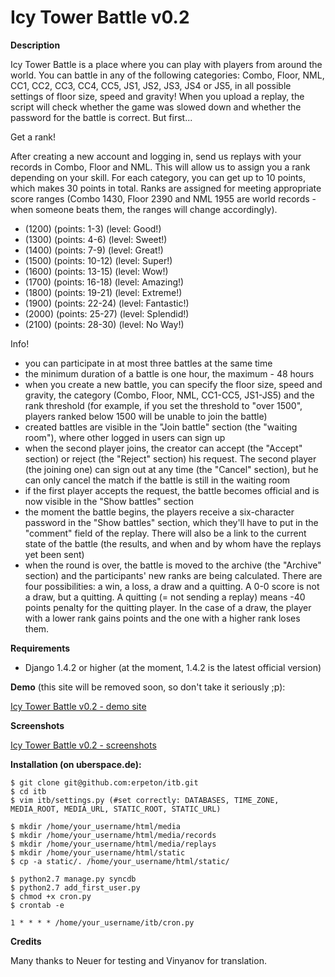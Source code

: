# Icy Tower Battle v0.2

**Description**

Icy Tower Battle is a place where you can play with players from around the world. You can battle in any of the following categories: Combo, Floor, NML, CC1, CC2, CC3, CC4, CC5, JS1, JS2, JS3, JS4 or JS5, in all possible settings of floor size, speed and gravity! When you upload a replay, the script will check whether the game was slowed down and whether the password for the battle is correct. But first...

Get a rank!

After creating a new account and logging in, send us replays with your records in Combo, Floor and NML. This will allow us to assign you a rank depending on your skill. For each category, you can get up to 10 points, which makes 30 points in total. Ranks are assigned for meeting appropriate score ranges (Combo 1430, Floor 2390 and NML 1955 are world records - when someone beats them, the ranges will change accordingly).

* (1200) (points: 1-3) (level: Good!) 
* (1300) (points: 4-6) (level: Sweet!) 
* (1400) (points: 7-9) (level: Great!) 
* (1500) (points: 10-12) (level: Super!) 
* (1600) (points: 13-15) (level: Wow!) 
* (1700) (points: 16-18) (level: Amazing!) 
* (1800) (points: 19-21) (level: Extreme!) 
* (1900) (points: 22-24) (level: Fantastic!) 
* (2000) (points: 25-27) (level: Splendid!) 
* (2100) (points: 28-30) (level: No Way!)

Info! 

* you can participate in at most three battles at the same time 
* the minimum duration of a battle is one hour, the maximum - 48 hours 
* when you create a new battle, you can specify the floor size, speed and gravity, the category (Combo, Floor, NML, CC1-CC5, JS1-JS5) and the rank threshold (for example, if you set the threshold to "over 1500", players ranked below 1500 will be unable to join the battle) 
* created battles are visible in the "Join battle" section (the "waiting room"), where other logged in users can sign up 
* when the second player joins, the creator can accept (the "Accept" section) or reject (the "Reject" section) his request. The second player (the joining one) can sign out at any time (the "Cancel" section), but he can only cancel the match if the battle is still in the waiting room 
* if the first player accepts the request, the battle becomes official and is now visible in the "Show battles" section 
* the moment the battle begins, the players receive a six-character password in the "Show battles" section, which they'll have to put in the "comment" field of the replay. There will also be a link to the current state of the battle (the results, and when and by whom have the replays yet been sent) 
* when the round is over, the battle is moved to the archive (the "Archive" section) and the participants' new ranks are being calculated. There are four possibilities: a win, a loss, a draw and a quitting. A 0-0 score is not a draw, but a quitting. A quitting (= not sending a replay) means -40 points penalty for the quitting player. In the case of a draw, the player with a lower rank gains points and the one with a higher rank loses them.

**Requirements**

* Django 1.4.2 or higher (at the moment, 1.4.2 is the latest official version)

**Demo** (this site will be removed soon, so don't take it seriously ;p):

[Icy Tower Battle v0.2 - demo site](http://kuba.norma.uberspace.de/itb/battles/)

**Screenshots**

[Icy Tower Battle v0.2 - screenshots](https://github.com/erpeton/itb/tree/master/screenshots)

**Installation (on uberspace.de):**

    $ git clone git@github.com:erpeton/itb.git
    $ cd itb
    $ vim itb/settings.py (#set correctly: DATABASES, TIME_ZONE, MEDIA_ROOT, MEDIA_URL, STATIC_ROOT, STATIC_URL)

    $ mkdir /home/your_username/html/media
    $ mkdir /home/your_username/html/media/records
    $ mkdir /home/your_username/html/media/replays
    $ mkdir /home/your_username/html/static
    $ cp -a static/. /home/your_username/html/static/

    $ python2.7 manage.py syncdb
    $ python2.7 add_first_user.py
    $ chmod +x cron.py
    $ crontab -e 

    1 * * * * /home/your_username/itb/cron.py
    
**Credits**

Many thanks to Neuer for testing and Vinyanov for translation.
